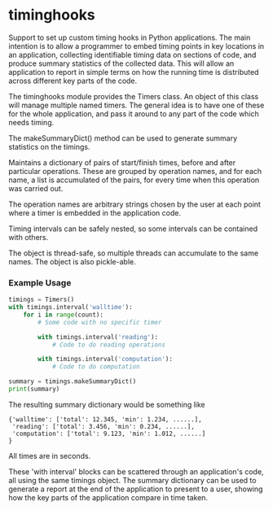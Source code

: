# timinghooks
Support to set up custom timing hooks in Python applications. The main intention is to allow a programmer to embed timing points in key locations in an application, collecting identifiable timing data on sections of code, and produce summary statistics of the collected data. This will allow an application to report in simple terms on how the running time is distributed across different key parts of the code.

The timinghooks module provides the Timers class. An object of this class will manage multiple named timers. The general idea is to have one of these for the whole application, and pass it around to any part of the code which needs timing.

The makeSummaryDict() method can be used to generate summary statistics on the timings.

Maintains a dictionary of pairs of start/finish times, before and after particular operations. These are grouped by operation names, and for each name, a list is accumulated of the pairs, for every time when this operation was carried out.

The operation names are arbitrary strings chosen by the user at each point where a timer is embedded in the application code.

Timing intervals can be safely nested, so some intervals can be contained with others.

The object is thread-safe, so multiple threads can accumulate to the same names. The object is also pickle-able.

### Example Usage
```python
timings = Timers()
with timings.interval('walltime'):
    for i in range(count):
        # Some code with no specific timer

        with timings.interval('reading'):
            # Code to do reading operations

        with timings.interval('computation'):
            # Code to do computation

summary = timings.makeSummaryDict()
print(summary)
```

The resulting summary dictionary would be something like
```
{'walltime': ['total': 12.345, 'min': 1.234, ......],
 'reading': ['total': 3.456, 'min': 0.234, ......],
 'computation': ['total': 9.123, 'min': 1.012, ......]
}
```
All times are in seconds.

These 'with interval' blocks can be scattered through an application's code, all using the same timings object. The summary dictionary can be used to generate a report at the end of the application to present to a user, showing how the key parts of the application compare in time taken.
